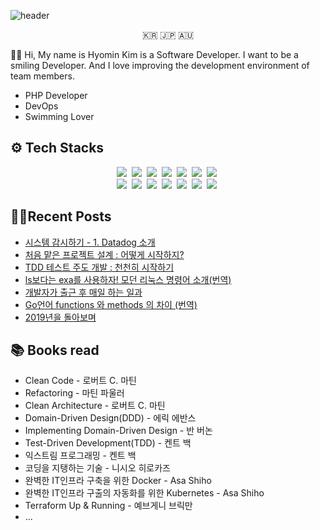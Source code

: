 ![header](https://capsule-render.vercel.app/api?type=waving&color=gradient&height=200&section=header&text=Defensive%20programming&fontSize=80)
<p align="center">🇰🇷 🇯🇵 🇦🇺 </p>
👋🏻 Hi, My name is Hyomin Kim is a Software Developer. I want to be a smiling Developer. 
And I love improving the development environment of team members. 

- PHP Developer
- DevOps
- Swimming Lover



## ⚙️ Tech Stacks
<p align="center">
  <img src="https://img.shields.io/badge/PHP-777BB4?&style=flat-square&logo=php&logoColor=white"/>&nbsp 
  <img src="https://img.shields.io/badge/Javascript-ffb13b?style=flat-square&logo=javascript&logoColor=white"/></a>&nbsp 
  <img src="https://img.shields.io/badge/Node.js-339933?style=flat-square&logo=Nodedotjs&logoColor=white"/></a>&nbsp 
  <img src="https://img.shields.io/badge/aws-333664?style=flat-square&logo=amazon-aws&logoColor=white"/></a>&nbsp 
  <img src="https://img.shields.io/badge/Mysql-E6B91E?style=flat-square&logo=MySql&logoColor=white"/></a>&nbsp 
  <img src="https://img.shields.io/badge/PostgreSQL-4169E1?style=flat-square&logo=PostgreSQL&logoColor=white"/></a>&nbsp 
  <img src="https://img.shields.io/badge/Linux-FCC624?style=flat-square&logo=Linux&logoColor=white"/></a>&nbsp 
  <br>
  <img src="https://img.shields.io/badge/Docker-2496ED?style=flat-square&logo=Docker&logoColor=white"/></a>&nbsp 
  <img src="https://img.shields.io/badge/Kubernetes-326CE5?style=flat-square&logo=Kubernetes&logoColor=white"/></a>&nbsp 
  <img src="https://img.shields.io/badge/Terraform-7B42BC?style=flat-square&logo=Terraform&logoColor=white"/></a>&nbsp 
  <img src="https://img.shields.io/badge/Datadog-632CA6?style=flat-square&logo=Datadog&logoColor=white"/></a>&nbsp 
  <img src="https://img.shields.io/badge/GitHub%20Actions-2088FF?style=flat-square&logo=GitHub%20Actions&logoColor=white"/></a>&nbsp 
  <img src="https://img.shields.io/badge/CircleCI-343434?style=flat-square&logo=CircleCI&logoColor=white"/></a>&nbsp 
  <img src="https://img.shields.io/badge/Subversion-809CC9?style=flat-square&logo=Subversion&logoColor=white"/></a>&nbsp 
</p>
<p>
  <h3>
    
</h3>
  
</p>
    


## ✍🏻Recent Posts
- [시스템 감시하기 - 1. Datadog 소개](https://velog.io/@kameals/system-monitoring-datadog-intro)
- [처음 맡은 프로젝트 설계 : 어떻게 시작하지?](https://velog.io/@kameals/how-to-start-project)
- [TDD 테스트 주도 개발 : 천천히 시작하기](https://velog.io/@kameals/TDD-slow-start)
- [ls보다는 exa를 사용하자! 모던 리눅스 명령어 소개(번역)](https://velog.io/@kameals/modern-linux-command)
- [개발자가 출근 후 매일 하는 일과](https://velog.io/@kameals/developers-morning)
- [Go언어 functions 와 methods 의 차이 (번역)](https://velog.io/@kameals/Golang-functions-vs-methods)
- [2019년을 돌아보며](https://velog.io/@kameals/%EC%A3%BC%EB%8B%88%EC%96%B4-%EA%B0%9C%EB%B0%9C%EC%9E%90%EC%9D%98-2019%EB%85%84%EC%9D%84-%EB%8F%8C%EC%95%84%EB%B3%B4%EB%A9%B0)

## 📚 Books read
- Clean Code - 로버트 C. 마틴
- Refactoring - 마틴 파울러
- Clean Architecture - 로버트 C. 마틴
- Domain-Driven Design(DDD) - 에릭 에반스
- Implementing Domain-Driven Design - 반 버논
- Test-Driven Development(TDD) - 켄트 백
- 익스트림 프로그래밍 - 켄트 백
- 코딩을 지탱하는 기술 - 니시오 히로카즈
- 완벽한 IT인프라 구축을 위한 Docker - Asa Shiho
- 완벽한 IT인프라 구출의 자동화를 위한 Kubernetes - Asa Shiho
- Terraform Up & Running - 예브게니 브릭만
- ... 
